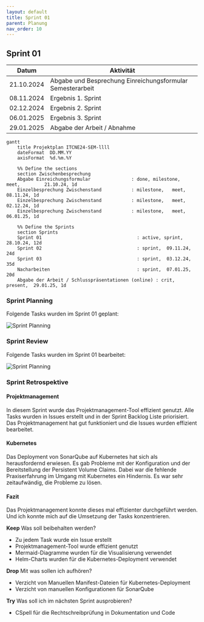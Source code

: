 ```yaml
---
layout: default
title: Sprint 01
parent: Planung
nav_order: 10
---
```


## Sprint 01

| Datum       | Aktivität                                         |
|-------------|---------------------------------------------------|
| 21.10.2024  | Abgabe und Besprechung Einreichungsformular Semesterarbeit  |
| 08.11.2024  | Ergebnis 1. Sprint                                |
| 02.12.2024  | Ergebnis 2. Sprint                                |
| 06.01.2025  | Ergebnis 3. Sprint                                |
| 29.01.2025  | Abgabe der Arbeit / Abnahme                       |

```mermaid
gantt
    title Projektplan ITCNE24-SEM-llll
    dateFormat  DD.MM.YY
    axisFormat  %d.%m.%Y

    %% Define the sections
    section Zwischenbesprechung
    Abgabe Einreichungsformular               : done, milestone,   meet,         21.10.24, 1d
    Einzelbesprechung Zwischenstand           : milestone,   meet,         08.11.24, 1d
    Einzelbesprechung Zwischenstand           : milestone,   meet,         02.12.24, 1d
    Einzelbesprechung Zwischenstand           : milestone,   meet,         06.01.25, 1d

    %% Define the Sprints
    section Sprints
    Sprint 01                                   : active, sprint,  28.10.24, 12d
    Sprint 02                                   : sprint,  09.11.24, 24d
    Sprint 03                                   : sprint,  03.12.24, 35d
    Nacharbeiten                                : sprint,  07.01.25, 20d
    Abgabe der Arbeit / Schlusspräsentationen (online) : crit, present,  29.01.25, 1d
```

### Sprint Planning

Folgende Tasks wurden im Sprint 01 geplant:

![Sprint Planning](../img/sprint_01.png)

### Sprint Review

Folgende Tasks wurden im Sprint 01 bearbeitet:

![Sprint Planning](../img/sprint_01.png)

### Sprint Retrospektive

#### Projektmanagement

In diesem Sprint wurde das Projektmanagement-Tool effizient genutzt. Alle Tasks wurden in Issues erstellt und in der Sprint Backlog Liste priorisiert.
Das Projektmanagement hat gut funktioniert und die Issues wurden effizient bearbeitet.

#### Kubernetes

Das Deployment von SonarQube auf Kubernetes hat sich als herausfordernd erwiesen. Es gab Probleme mit der Konfiguration und der Bereitstellung der Persistent Volume Claims.
Dabei war die fehlende Praxiserfahrung im Umgang mit Kubernetes ein Hindernis. Es war sehr zeitaufwändig, die Probleme zu lösen.

#### Fazit

Das Projektmanagement konnte dieses mal effizienter durchgeführt werden. Und ich konnte mich auf die Umsetzung der Tasks konzentrieren.

**Keep** Was soll beibehalten werden?

- Zu jedem Task wurde ein Issue erstellt
- Projektmanagement-Tool wurde effizient genutzt
- Mermaid-Diagramme wurden für die Visualisierung verwendet
- Helm-Charts wurden für die Kubernetes-Deployment verwendet

**Drop** Mit was sollen ich aufhören?

- Verzicht von Manuellen Manifest-Dateien für Kubernetes-Deployment
- Verzicht von manuellen Konfigurationen für SonarQube

**Try** Was soll ich im nächsten Sprint ausprobieren?

- CSpell für die Rechtschreibprüfung in Dokumentation und Code
